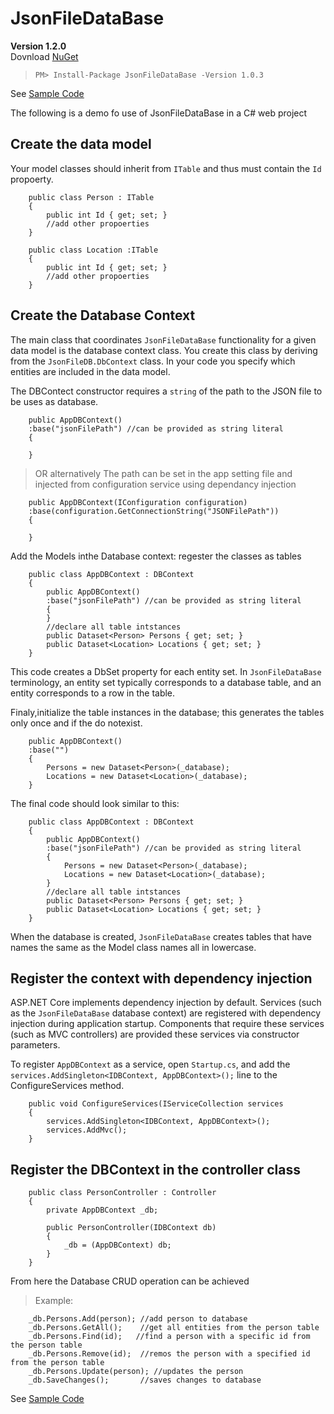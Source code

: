 # JsonFileDataBase
__Version 1.2.0__  
Dovnload [NuGet](https://www.nuget.org/packages/JsonFileDataBase/)

> `PM> Install-Package JsonFileDataBase -Version 1.0.3 `  

See [Sample Code](https://github.com/hamzamac/Asolvi.People/tree/WithoutDBLibrary)

The following is a demo fo use of JsonFileDataBase in a C# web project
## Create the data model
Your model classes should inherit from `ITable` and thus must contain the `Id` propoerty.
```
    public class Person : ITable
    {
        public int Id { get; set; }
        //add other propoerties
    }

    public class Location :ITable
    {
        public int Id { get; set; }
        //add other propoerties
    }
```

## Create the Database Context
The main class that coordinates `JsonFileDataBase` functionality for a given data model is the database context class. You create this class by deriving from the `JsonFileDB.DbContext` class. In your code you specify which entities are included in the data model.  

The DBContect constructor requires a `string` of the path to the JSON file to be uses as database.  

```
    public AppDBContext() 
    :base("jsonFilePath") //can be provided as string literal
    {

    }
```
>OR alternatively
The path can be set in the app setting file and injected from configuration service using dependancy injection
```
    public AppDBContext(IConfiguration configuration) 
    :base(configuration.GetConnectionString("JSONFilePath")) 
    {

    }
```
Add the Models inthe Database context: regester the classes as tables
```
    public class AppDBContext : DBContext
    { 
        public AppDBContext() 
        :base("jsonFilePath") //can be provided as string literal
        {
        }
        //declare all table intstances
        public Dataset<Person> Persons { get; set; }
        public Dataset<Location> Locations { get; set; }
    }
```
This code creates a DbSet property for each entity set. In `JsonFileDataBase` terminology, an entity set typically corresponds to a database table, and an entity corresponds to a row in the table.

Finaly,initialize the table instances in the database; this generates the tables only once and if the do notexist.
```
    public AppDBContext() 
    :base("") 
    {
        Persons = new Dataset<Person>(_database);
        Locations = new Dataset<Location>(_database);
    }
```
The final code should look similar to this:
```
    public class AppDBContext : DBContext
    { 
        public AppDBContext() 
        :base("jsonFilePath") //can be provided as string literal
        {
            Persons = new Dataset<Person>(_database);
            Locations = new Dataset<Location>(_database);
        }
        //declare all table intstances
        public Dataset<Person> Persons { get; set; }
        public Dataset<Location> Locations { get; set; }
    }
```
When the database is created, `JsonFileDataBase` creates tables that have names the same as the Model class names all in lowercase.

## Register the context with dependency injection
ASP.NET Core implements dependency injection by default. Services (such as the `JsonFileDataBase` database context) are registered with dependency injection during application startup. Components that require these services (such as MVC controllers) are provided these services via constructor parameters. 

To register `AppDBContext` as a service, open `Startup.cs`, and add the `services.AddSingleton<IDBContext, AppDBContext>();` line to the ConfigureServices method.

```
    public void ConfigureServices(IServiceCollection services
    {       
        services.AddSingleton<IDBContext, AppDBContext>();
        services.AddMvc();
    }
```

## Register the DBContext in the controller class

```
    public class PersonController : Controller
    {
        private AppDBContext _db;

        public PersonController(IDBContext db)
        {
            _db = (AppDBContext) db;
        }
    }
```

From here the Database CRUD operation can be achieved 

>Example:
```
    _db.Persons.Add(person); //add person to database
    _db.Persons.GetAll();    //get all entities from the person table
    _db.Persons.Find(id);   //find a person with a specific id from the person table
    _db.Persons.Remove(id);  //remos the person with a specified id from the person table
    _db.Persons.Update(person); //updates the person
    _db.SaveChanges();       //saves changes to database
```

See [Sample Code](https://github.com/hamzamac/Asolvi.People/tree/WithoutDBLibrary)
